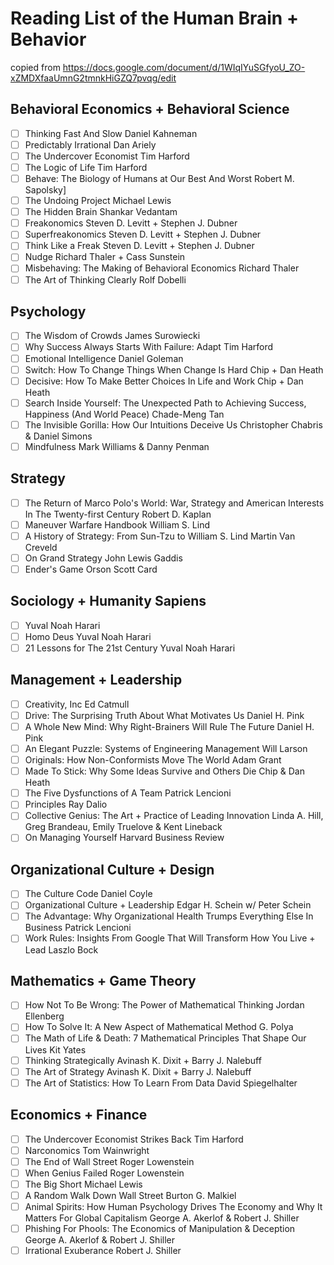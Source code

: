 # Reading List of the Human Brain + Behavior

copied from https://docs.google.com/document/d/1WIqIYuSGfyoU_ZO-xZMDXfaaUmnG2tmnkHiGZQ7pvqg/edit

## Behavioral Economics + Behavioral Science

- [ ] Thinking Fast And Slow Daniel Kahneman
- [ ] Predictably Irrational Dan Ariely
- [ ] The Undercover Economist Tim Harford
- [ ] The Logic of Life Tim Harford
- [ ] Behave: The Biology of Humans at Our Best And Worst Robert M. Sapolsky]
- [ ] The Undoing Project Michael Lewis
- [ ] The Hidden Brain Shankar Vedantam
- [ ] Freakonomics Steven D. Levitt + Stephen J. Dubner
- [ ] Superfreakonomics Steven D. Levitt + Stephen J. Dubner
- [ ] Think Like a Freak Steven D. Levitt + Stephen J. Dubner
- [ ] Nudge Richard Thaler + Cass Sunstein
- [ ] Misbehaving: The Making of Behavioral Economics Richard Thaler
- [ ] The Art of Thinking Clearly Rolf Dobelli

## Psychology 

- [ ] The Wisdom of Crowds James Surowiecki 
- [ ] Why Success Always Starts With Failure: Adapt Tim Harford 
- [ ] Emotional Intelligence Daniel Goleman 
- [ ] Switch: How To Change Things When Change Is Hard Chip + Dan Heath 
- [ ] Decisive: How To Make Better Choices In Life and Work Chip + Dan Heath 
- [ ] Search Inside Yourself: The Unexpected Path to Achieving Success, Happiness (And World Peace) Chade-Meng Tan 
- [ ] The Invisible Gorilla: How Our Intuitions Deceive Us Christopher Chabris & Daniel Simons 
- [ ] Mindfulness Mark Williams & Danny Penman 

## Strategy

- [ ] The Return of Marco Polo's World: War, Strategy and American Interests In The Twenty-first Century Robert D. Kaplan
- [ ] Maneuver Warfare Handbook William S. Lind
- [ ] A History of Strategy: From Sun-Tzu to William S. Lind Martin Van Creveld
- [ ] On Grand Strategy John Lewis Gaddis
- [ ] Ender's Game Orson Scott Card

## Sociology + Humanity Sapiens

- [ ] Yuval Noah Harari 
- [ ] Homo Deus Yuval Noah Harari 
- [ ] 21 Lessons for The 21st Century Yuval Noah Harari

## Management + Leadership

- [ ] Creativity, Inc Ed Catmull
- [ ] Drive: The Surprising Truth About What Motivates Us Daniel H. Pink
- [ ] A Whole New Mind: Why Right-Brainers Will Rule The Future Daniel H. Pink
- [ ] An Elegant Puzzle: Systems of Engineering Management Will Larson
- [ ] Originals: How Non-Conformists Move The World Adam Grant
- [ ] Made To Stick: Why Some Ideas Survive and Others Die Chip & Dan Heath
- [ ] The Five Dysfunctions of A Team Patrick Lencioni
- [ ] Principles Ray Dalio
- [ ] Collective Genius: The Art + Practice of Leading Innovation Linda A. Hill, Greg Brandeau, Emily Truelove & Kent Lineback
- [ ] On Managing Yourself Harvard Business Review 

## Organizational Culture + Design

- [ ] The Culture Code Daniel Coyle
- [ ] Organizational Culture + Leadership Edgar H. Schein w/ Peter Schein
- [ ] The Advantage: Why Organizational Health Trumps Everything Else In Business Patrick Lencioni
- [ ] Work Rules: Insights From Google That Will Transform How You Live + Lead Laszlo Bock

## Mathematics + Game Theory

- [ ] How Not To Be Wrong: The Power of Mathematical Thinking Jordan Ellenberg
- [ ] How To Solve It: A New Aspect of Mathematical Method G. Polya
- [ ] The Math of Life & Death: 7 Mathematical Principles That Shape Our Lives Kit Yates
- [ ] Thinking Strategically Avinash K. Dixit + Barry J. Nalebuff
- [ ] The Art of Strategy Avinash K. Dixit + Barry J. Nalebuff
- [ ] The Art of Statistics: How To Learn From Data David Spiegelhalter

## Economics + Finance

- [ ] The Undercover Economist Strikes Back Tim Harford
- [ ] Narconomics Tom Wainwright
- [ ] The End of Wall Street Roger Lowenstein
- [ ] When Genius Failed Roger Lowenstein
- [ ] The Big Short Michael Lewis
- [ ] A Random Walk Down Wall Street Burton G. Malkiel
- [ ] Animal Spirits: How Human Psychology Drives The Economy and Why It Matters For Global Capitalism George A. Akerlof & Robert J. Shiller
- [ ] Phishing For Phools: The Economics of Manipulation & Deception George A. Akerlof & Robert J. Shiller
- [ ] Irrational Exuberance Robert J. Shiller
